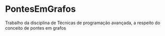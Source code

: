 # PontesEmGrafos
Trabalho da disciplina de Técnicas de programação avançada, a respeito do conceito de pontes em grafos
